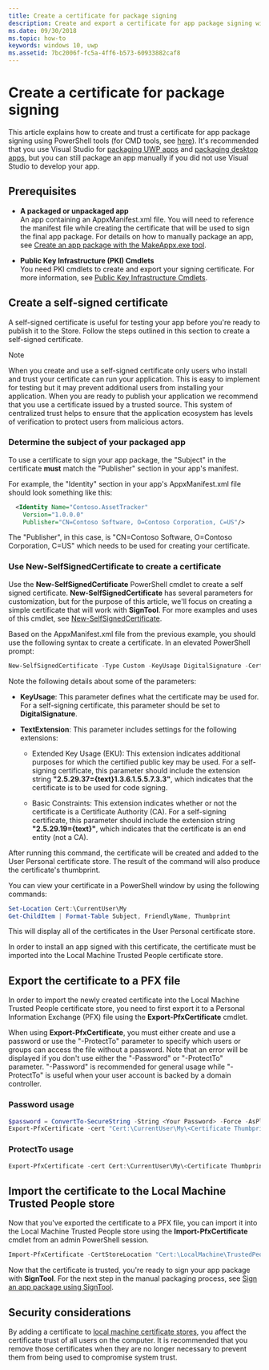 ```yaml
---
title: Create a certificate for package signing
description: Create and export a certificate for app package signing with PowerShell tools.
ms.date: 09/30/2018
ms.topic: how-to
keywords: windows 10, uwp
ms.assetid: 7bc2006f-fc5a-4ff6-b573-60933882caf8
---
```


# Create a certificate for package signing

This article explains how to create and trust a certificate for app package signing using PowerShell tools (for CMD tools, see [here](/windows/win32/appxpkg/how-to-create-a-package-signing-certificate)). It's recommended that you use Visual Studio for [packaging UWP apps](packaging-uwp-apps.md) and [packaging desktop apps](../desktop/desktop-to-uwp-packaging-dot-net.md), but you can still package an app manually if you did not use Visual Studio to develop your app.

## Prerequisites

- **A packaged or unpackaged app**  
An app containing an AppxManifest.xml file. You will need to reference the manifest file while creating the certificate that will be used to sign the final app package. For details on how to manually package an app, see [Create an app package with the MakeAppx.exe tool](create-app-package-with-makeappx-tool.md).

- **Public Key Infrastructure (PKI) Cmdlets**  
You need PKI cmdlets to create and export your signing certificate. For more information, see [Public Key Infrastructure Cmdlets](/powershell/module/pki).

## Create a self-signed certificate

A self-signed certificate is useful for testing your app before you're ready to publish it to the Store. Follow the steps outlined in this section to create a self-signed certificate.

> [!NOTE]
> When you create and use a self-signed certificate only users who install and trust your certificate can run your application. This is easy to implement for testing but it may prevent additional users from installing your application. When you are ready to publish your application we recommend that you use a certificate issued by a trusted source. This system of centralized trust helps to ensure that the application ecosystem has levels of verification to protect users from malicious actors.

### Determine the subject of your packaged app  

To use a certificate to sign your app package, the "Subject" in the certificate **must** match the "Publisher" section in your app's manifest.

For example, the "Identity" section in your app's AppxManifest.xml file should look something like this:

```xml
  <Identity Name="Contoso.AssetTracker" 
    Version="1.0.0.0" 
    Publisher="CN=Contoso Software, O=Contoso Corporation, C=US"/>
```

The "Publisher", in this case, is "CN=Contoso Software, O=Contoso Corporation, C=US" which needs to be used for creating your certificate.

### Use **New-SelfSignedCertificate** to create a certificate

Use the **New-SelfSignedCertificate** PowerShell cmdlet to create a self signed certificate. **New-SelfSignedCertificate** has several parameters for customization, but for the purpose of this article, we'll focus on creating a simple certificate that will work with **SignTool**. For more examples and uses of this cmdlet, see [New-SelfSignedCertificate](/powershell/module/pki/new-selfsignedcertificate).

Based on the AppxManifest.xml file from the previous example, you should use the following syntax to create a certificate. In an elevated PowerShell prompt:

```powershell
New-SelfSignedCertificate -Type Custom -KeyUsage DigitalSignature -CertStoreLocation "Cert:\CurrentUser\My" -TextExtension @("2.5.29.37={text}1.3.6.1.5.5.7.3.3", "2.5.29.19={text}") -Subject "CN=Contoso Software, O=Contoso Corporation, C=US" -FriendlyName "Your friendly name goes here"
```

Note the following details about some of the parameters:

- **KeyUsage**: This parameter defines what the certificate may be used for. For a self-signing certificate, this parameter should be set to **DigitalSignature**.

- **TextExtension**: This parameter includes settings for the following extensions:

  - Extended Key Usage (EKU): This extension indicates additional purposes for which the certified public key may be used. For a self-signing certificate, this parameter should include the extension string **"2.5.29.37={text}1.3.6.1.5.5.7.3.3"**, which indicates that the certificate is to be used for code signing.

  - Basic Constraints: This extension indicates whether or not the certificate is a Certificate Authority (CA). For a self-signing certificate, this parameter should include the extension string **"2.5.29.19={text}"**, which indicates that the certificate is an end entity (not a CA).

After running this command, the certificate will be created and added to the User Personal certificate store. The result of the command will also produce the certificate's thumbprint.  

You can view your certificate in a PowerShell window by using the following commands:

```powershell
Set-Location Cert:\CurrentUser\My
Get-ChildItem | Format-Table Subject, FriendlyName, Thumbprint
```

This will display all of the certificates in the User Personal certificate store.

In order to install an app signed with this certificate, the certificate must be imported into the Local Machine Trusted People certificate store.

## Export the certificate to a PFX file

In order to import the newly created certificate into the Local Machine Trusted People certificate store, you need to first export it to a Personal Information Exchange (PFX) file using the **Export-PfxCertificate** cmdlet.

When using **Export-PfxCertificate**, you must either create and use a password or use the "-ProtectTo" parameter to specify which users or groups can access the file without a password. Note that an error will be displayed if you don't use either the "-Password" or "-ProtectTo" parameter. "-Password" is recommended for general usage while "-ProtectTo" is useful when your user account is backed by a domain controller.

### Password usage

```powershell
$password = ConvertTo-SecureString -String <Your Password> -Force -AsPlainText 
Export-PfxCertificate -cert "Cert:\CurrentUser\My\<Certificate Thumbprint>" -FilePath <FilePath>.pfx -Password $password
```

### ProtectTo usage

```powershell
Export-PfxCertificate -cert Cert:\CurrentUser\My\<Certificate Thumbprint> -FilePath <FilePath>.pfx -ProtectTo <Username or group name>
```

## Import the certificate to the Local Machine Trusted People store

Now that you've exported the certificate to a PFX file, you can import it into the Local Machine Trusted People store using the **Import-PfxCertificate** cmdlet from an admin PowerShell session.

```powershell
Import-PfxCertificate -CertStoreLocation "Cert:\LocalMachine\TrustedPeople" -Password $password -FilePath <FilePath>.pfx
```

Now that the certificate is trusted, you're ready to sign your app package with **SignTool**. For the next step in the manual packaging process, see [Sign an app package using SignTool](sign-app-package-using-signtool.md).

## Security considerations

By adding a certificate to [local machine certificate stores](/windows-hardware/drivers/install/local-machine-and-current-user-certificate-stores), you affect the certificate trust of all users on the computer. It is recommended that you remove those certificates when they are no longer necessary to prevent them from being used to compromise system trust.

